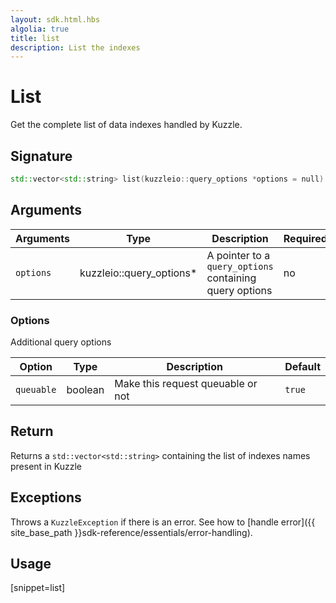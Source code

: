 ```yaml
---
layout: sdk.html.hbs
algolia: true
title: list
description: List the indexes
---
```


# List

Get the complete list of data indexes handled by Kuzzle.

## Signature

```cpp
std::vector<std::string> list(kuzzleio::query_options *options = null)
```

## Arguments

| Arguments | Type          | Description                                             | Required |
| --------- | ------------- | ------------------------------------------------------- | -------- |
| `options` | kuzzleio::query_options* | A pointer to a `query_options` containing query options | no       |

### **Options**

Additional query options

| Option     | Type    | Description                       | Default |
| ---------- | ------- | --------------------------------- | ------- |
| `queuable` | boolean | Make this request queuable or not | `true`  |

## Return

Returns a `std::vector<std::string>` containing the list of indexes names present in Kuzzle

## Exceptions

Throws a `KuzzleException` if there is an error. See how to [handle error]({{ site_base_path }}sdk-reference/essentials/error-handling).

## Usage

[snippet=list]
